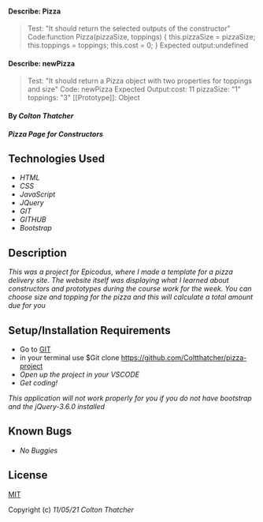 #### Describe: Pizza
>Test: "It should return the selected outputs of the constructor"
>Code:function Pizza(pizzaSize, toppings) {
this.pizzaSize = pizzaSize;
this.toppings = toppings;
this.cost = 0;
}
>Expected output:undefined

#### Describe: newPizza

>Test: "It should return a Pizza object with two properties for toppings and size"
>Code: newPizza
>Expected Output:cost: 11
pizzaSize: "1"
toppings: "3"
[[Prototype]]: Object

#### By _Colton Thatcher_

#### _Pizza Page for Constructors_

## Technologies Used

* _HTML_
* _CSS_
* _JavaScript_
* _JQuery_
* _GIT_
* _GITHUB_
* _Bootstrap_

## Description

_This was a project for Epicodus, where I made a template for a pizza delivery site. The website itself was displaying what I learned about constructors and prototypes during the course work for the week. You can choose size and topping for the pizza and this will calculate a total amount due for you_

## Setup/Installation Requirements

* Go to [GIT](https://github.com/Coltthatcher/pizza-project)
* in your terminal use $Git clone https://github.com/Coltthatcher/pizza-project
* _Open up the project in your VSCODE_
* _Get coding!_


_This application will not work properly for you if you do not have bootstrap and the jQuery-3.6.0 installed_

## Known Bugs

* _No Buggies_


## License

[MIT](https://en.wikipedia.org/wiki/MIT_License)

Copyright (c) _11/05/21_ _Colton Thatcher_